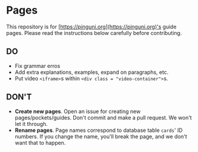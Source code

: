 # Pages

This repository is for [https://pinguni.org](https://pinguni.org)'s guide pages.  Please read the instructions below carefully before contributing.

## DO
- Fix grammar erros
- Add extra explanations, examples, expand on paragraphs, etc.
- Put video `<iframe>`s within `<div class = "video-container">`s.

## DON'T
- **Create new pages**.  Open an issue for creating new pages/pockets/guides.  Don't commit and make a pull request.  We won't let it through.
- **Rename pages**.  Page names correspond to database table `cards`' ID numbers.  If you change the name, you'll break the page, and we don't want that to happen.